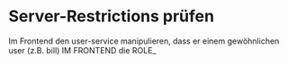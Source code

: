 Server-Restrictions prüfen
==========================

Im Frontend den user-service manipulieren, dass er einem gewöhnlichen user (z.B. bill) IM FRONTEND die ROLE_